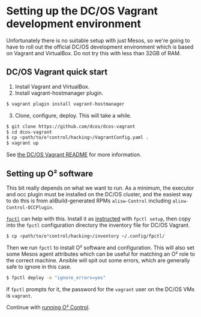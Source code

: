 # Setting up the DC/OS Vagrant development environment

Unfortunately there is no suitable setup with just Mesos, so we're going to have to roll out the
official DC/OS development environment which is based on Vagrant and VirtualBox. Do not try this
with less than 32GB of RAM.

## DC/OS Vagrant quick start

1. Install Vagrant and VirtualBox.
2. Install vagrant-hostmanager plugin.
```bash
$ vagrant plugin install vagrant-hostmanager
```
3. Clone, configure, deploy. This will take a while.
```bash
$ git clone https://github.com/dcos/dcos-vagrant
$ cd dcos-vagrant
$ cp <path/to/o²control/hacking>/VagrantConfig.yaml .
$ vagrant up
```
See [the DC/OS Vagrant README](https://github.com/dcos/dcos-vagrant/blob/master/README.md) for more information.

## Setting up O² software

This bit really depends on what we want to run. As a minimum, the executor and occ plugin must be installed
on the DC/OS cluster, and the easiest way to do this is from aliBuild-generated RPMs `alisw-Control` including
`alisw-Control-OCCPlugin`.

[`fpctl`](https://github.com/AliceO2Group/Control/tree/master/fpctl) can help with this. Install it
as [instructed](https://github.com/AliceO2Group/Control/blob/master/fpctl/README.md) with
`fpctl setup`, then copy into the `fpctl` configuration directory the inventory file for DC/OS Vagrant.
```bash
$ cp <path/to/o²control/hacking>/inventory ~/.config/fpctl/
```

Then we run `fpctl` to install O² software and configuration. This will also set some Mesos agent
attributes which can be useful for matching an O² role to the correct machine. Ansible will spit
out some errors, which are generally safe to ignore in this case.
```bash
$ fpctl deploy -e "ignore_errors=yes"
```

If `fpctl` prompts for it, the password for the `vagrant` user on the DC/OS VMs is `vagrant`.

Continue with [running O² Control](RUNNING.md).
